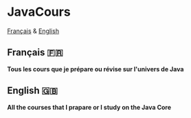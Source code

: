 # JavaCours

[Français](#français-)
&
[English](#english-)


## Français 🇫🇷
**Tous les cours que je prépare ou révise sur l'univers de Java**


## English 🇬🇧
**All the courses that I prapare or I study on the Java Core**
